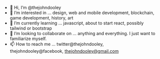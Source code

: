 - 👋 Hi, I’m @thejohndooley
- 👀 I’m interested in ... design, web and mobile development, blockchain, game development, history, art
- 🌱 I’m currently learning ... javascript, about to start react, possibly tailwind or bootstrap
- 💞️ I’m looking to collaborate on ... anything and everything. I just want to familiarize myself.
- 📫 How to reach me ... twitter@thejohndooley, thejohndooley@facebook, thejohndooley@gmail.com

<!---
thejohndooley/thejohndooley is a ✨ special ✨ repository because its `README.md` (this file) appears on your GitHub profile.
You can click the Preview link to take a look at your changes.
--->
